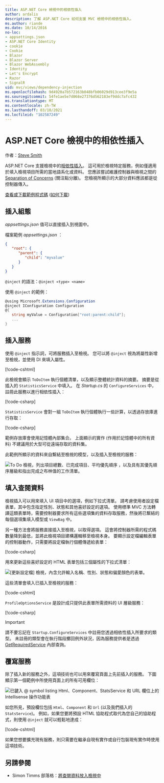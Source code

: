 ```yaml
---
title: ASP.NET Core 檢視中的相依性插入
author: ardalis
description: 了解 ASP.NET Core 如何支援 MVC 檢視中的相依性插入。
ms.author: riande
ms.date: 10/14/2016
no-loc:
- appsettings.json
- ASP.NET Core Identity
- cookie
- Cookie
- Blazor
- Blazor Server
- Blazor WebAssembly
- Identity
- Let's Encrypt
- Razor
- SignalR
uid: mvc/views/dependency-injection
ms.openlocfilehash: 9d4920a7b572163b048bfb06029d913cee3f9e5a
ms.sourcegitcommit: 54fe1ae5e7d068e27376d562183ef9ddc7afc432
ms.translationtype: MT
ms.contentlocale: zh-TW
ms.lasthandoff: 03/10/2021
ms.locfileid: "102587249"
---
```

# <a name="dependency-injection-into-views-in-aspnet-core"></a>ASP.NET Core 檢視中的相依性插入

作者：[Steve Smith](https://ardalis.com/)

ASP.NET Core 支援檢視中的[相依性插入](xref:fundamentals/dependency-injection)。 這可用於檢視特定服務，例如僅適用於填入檢視項目所需的當地語系化或資料。 您應該嘗試維護控制器與檢視之間的 [Separation of Concerns](/dotnet/standard/modern-web-apps-azure-architecture/architectural-principles#separation-of-concerns) (關注點分離)。 您檢視所顯示的大部分資料應該都是從控制器傳入。

[查看或下載範例程式碼](https://github.com/dotnet/AspNetCore.Docs/tree/main/aspnetcore/mvc/views/dependency-injection/sample) ([如何下載](xref:index#how-to-download-a-sample)) 

## <a name="configuration-injection"></a>插入組態

*appsettings.json* 值可以直接插入到視圖中。

檔案範例 *appsettings.json* ：

```json
{
   "root": {
      "parent": {
         "child": "myvalue"
      }
   }
}
```

`@inject` 的語法：`@inject <type> <name>`

使用 `@inject` 的範例：

```csharp
@using Microsoft.Extensions.Configuration
@inject IConfiguration Configuration
@{
   string myValue = Configuration["root:parent:child"];
   ...
}
```

## <a name="service-injection"></a>插入服務

使用 `@inject` 指示詞，可將服務插入至檢視。 您可以將 `@inject` 視為將屬性新增至檢視，並使用 DI 來填入屬性。

[!code-cshtml[](../../mvc/views/dependency-injection/sample/src/ViewInjectSample/Views/ToDo/Index.cshtml?highlight=4,5,15,16,17)]

此檢視會顯示 `ToDoItem` 執行個體清單，以及顯示整體統計資料的摘要。 摘要是從插入的 `StatisticsService` 中填入。 在 *Startup.cs* 的 `ConfigureServices` 中，註冊此服務以進行相依性插入：

[!code-csharp[](../../mvc/views/dependency-injection/sample/src/ViewInjectSample/Startup.cs?highlight=6,7&range=15-22)]

`StatisticsService` 會對一組 `ToDoItem` 執行個體執行一些計算，以透過存放庫進行存取：

[!code-csharp[](../../mvc/views/dependency-injection/sample/src/ViewInjectSample/Model/Services/StatisticsService.cs?highlight=15,20,25)]

範例存放庫會使用記憶體內部集合。 上面顯示的實作 (作用於記憶體中的所有資料) 不建議用於大型可從遠端存取的資料集。

此範例所顯示的資料來自繫結至檢視的模型，以及插入至檢視的服務：

![To Do 檢視，列出項目總數、已完成項目、平均優先順序 ，以及具有其優先順序層級和指出完成之布林值的工作清單。](dependency-injection/_static/screenshot.png)

## <a name="populating-lookup-data"></a>填入查閱資料

檢視插入可以用來填入 UI 項目中的選項，例如下拉式清單。 請考慮使用者設定檔表單，其中包含指定性別、狀態和其他喜好設定的選項。 使用標準 MVC 方法轉譯這類表單時，需要控制器要求所有這些選項集的資料存取服務，然後將已繫結的每個選項集填入模型或 `ViewBag` 中。

另一種方法會將服務直接插入至檢視，以取得選項。 這會將控制器所需的程式碼數量降到最低，並將此檢視項目建構邏輯移至檢視本身。 要顯示設定檔編輯表單的控制器動作，只需要將設定檔執行個體傳遞給表單：

[!code-csharp[](../../mvc/views/dependency-injection/sample/src/ViewInjectSample/Controllers/ProfileController.cs?highlight=9,19)]

用來更新這些喜好設定的 HTML 表單包括三個屬性的下拉式清單：

![[更新設定檔] 檢視，內含允許輸入名稱、性別、狀態和偏愛顏色的表單。](dependency-injection/_static/updateprofile.png)

這些清單會填入已插入至檢視的服務：

[!code-cshtml[](../../mvc/views/dependency-injection/sample/src/ViewInjectSample/Views/Profile/Index.cshtml?highlight=4,16,17,21,22,26,27)]

`ProfileOptionsService` 是設計成只提供此表單所需資料的 UI 層級服務：

[!code-csharp[](../../mvc/views/dependency-injection/sample/src/ViewInjectSample/Model/Services/ProfileOptionsService.cs?highlight=7,13,24)]

> [!IMPORTANT]
> 請不要忘記在 `Startup.ConfigureServices` 中註冊您透過相依性插入所要求的類型。 未註冊的類型會在執行階段擲回例外狀況，因為服務提供者是透過 [GetRequiredService](/dotnet/api/microsoft.extensions.dependencyinjection.serviceproviderserviceextensions.getrequiredservice) 內部查詢。

## <a name="overriding-services"></a>覆寫服務

除了插入新的服務之外，這項技術也可以用來覆寫頁面上先前插入的服務。 下圖顯示第一個範例中所使用頁面上的所有可用欄位：

![已鍵入 @ symbol listing Html、Component、StatsService 和 URL 欄位上的 Intellisense 操作功能表](dependency-injection/_static/razor-fields.png)

如您所見，預設欄位包括 `Html`、`Component` 和 `Url` (以及我們插入的 `StatsService`)。 例如，如果您要將預設 HTML 協助程式取代為您自己的協助程式，則使用 `@inject` 就可以輕鬆地達成：

[!code-cshtml[](../../mvc/views/dependency-injection/sample/src/ViewInjectSample/Views/Helper/Index.cshtml?highlight=3,11)]

如果您想要擴充現有服務，則只需要在繼承自現有實作或自行包裝現有實作時使用這項技術。

## <a name="see-also"></a>另請參閱

* Simon Timms 部落格：[將查閱資料放入檢視中](https://blog.simontimms.com/2015/06/09/getting-lookup-data-into-you-view/)
